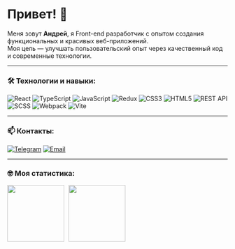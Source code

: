 # Привет! 👋

Меня зовут **Андрей**, я Front-end разработчик с опытом создания функциональных и красивых веб-приложений.  
Моя цель — улучшать пользовательский опыт через качественный код и современные технологии.

---

### 🛠️ Технологии и навыки:
![React](https://camo.githubusercontent.com/f93e05694a6f01f2f6a37713a454a942442a5ff2b33083891096a6f7e57842f8/68747470733a2f2f696d672e736869656c64732e696f2f62616467652f72656163742d2532333230323332612e7376673f7374796c653d666f722d7468652d6261646765266c6f676f3d7265616374266c6f676f436f6c6f723d253233363144414642)
![TypeScript](https://camo.githubusercontent.com/d4cfec9550517aa67567e29843e3880ebf50bd7eeceafcd3b82875f17c9f564e/68747470733a2f2f696d672e736869656c64732e696f2f62616467652f747970657363726970742d2532333030374143432e7376673f7374796c653d666f722d7468652d6261646765266c6f676f3d74797065736372697074266c6f676f436f6c6f723d7768697465)
![JavaScript](https://camo.githubusercontent.com/29d02b3669d6450d67e043cf5909e740dcb94c1e2306d88ac48b15b4ec55dc65/68747470733a2f2f696d672e736869656c64732e696f2f62616467652f6a6176617363726970742d2532333332333333302e7376673f7374796c653d666f722d7468652d6261646765266c6f676f3d6a617661736372697074266c6f676f436f6c6f723d253233463744463145)
![Redux](https://camo.githubusercontent.com/e295d0d1e6177be7fea7a386b987eb60077135419f901c302c2d1d327528b776/68747470733a2f2f696d672e736869656c64732e696f2f62616467652f72656475782d2532333539336438382e7376673f7374796c653d666f722d7468652d6261646765266c6f676f3d7265647578266c6f676f436f6c6f723d7768697465)
![CSS3](https://camo.githubusercontent.com/930c71eac967cc5cec61c0aa08ba3719f9cb68e28cdffa63b28b0a31be1663b4/68747470733a2f2f696d672e736869656c64732e696f2f62616467652f637373332d2532333135373242362e7376673f7374796c653d666f722d7468652d6261646765266c6f676f3d63737333266c6f676f436f6c6f723d7768697465)
![HTML5](https://camo.githubusercontent.com/d4d9d935f85b68223a3514c6a889ea3ed6a77afb5f560c05baa1a1b168077830/68747470733a2f2f696d672e736869656c64732e696f2f62616467652f68746d6c352d2532334533344632362e7376673f7374796c653d666f722d7468652d6261646765266c6f676f3d68746d6c35266c6f676f436f6c6f723d7768697465)
![REST API](https://camo.githubusercontent.com/e8211bdd1718a10a943ba73674cfe47008fa5b576276cf3349e1419764b479a3/68747470733a2f2f696d672e736869656c64732e696f2f62616467652f524553542532304150492d2532333236363939392e7376673f7374796c653d666f722d7468652d6261646765)
![SCSS](https://camo.githubusercontent.com/69d7449f1d6b982f1878781b44d9ee8a1a635b189724f3fb0e17c16edca2746d/68747470733a2f2f696d672e736869656c64732e696f2f62616467652f534353532d2532334343363639392e7376673f7374796c653d666f722d7468652d6261646765266c6f676f3d73617373266c6f676f436f6c6f723d7768697465)
![Webpack](https://camo.githubusercontent.com/36e94a150acb3a08e254c12091ef06391f9eaaa9990c68828ab5b49d0afe2d26/68747470733a2f2f696d672e736869656c64732e696f2f62616467652f7765627061636b2d2532333844443646392e7376673f7374796c653d666f722d7468652d6261646765266c6f676f3d7765627061636b266c6f676f436f6c6f723d626c61636b)
![Vite](https://camo.githubusercontent.com/e9a836f9365e97788e7bf65da1191113e36b53e1083204680da198b83b4937ee/68747470733a2f2f696d672e736869656c64732e696f2f62616467652f766974652d2532333634364346462e7376673f7374796c653d666f722d7468652d6261646765266c6f676f3d76697465266c6f676f436f6c6f723d7768697465)

---

### 📫 Контакты:
[![Telegram](https://camo.githubusercontent.com/04562e8e30d2c0d8fd2081059b06726dde7137b9cc5248ad64b777ae26a4ae13/68747470733a2f2f696d672e736869656c64732e696f2f62616467652f54656c656772616d2d6f72616e67653f6c6f676f3d74656c656772616d266c6f676f436f6c6f723d7768697465)](https://t.me/xoz9ih) [![Email](https://camo.githubusercontent.com/768d86ecdee1d5b7f2945f3f0876f021502b5ddbf9b4f3cd324a59fc200b9b67/68747470733a2f2f696d672e736869656c64732e696f2f62616467652f456d61696c2d7265643f6c6f676f3d676d61696c266c6f676f436f6c6f723d7768697465)](mailto:andstrelnikov@outlook.com)


---
### &#129299; Моя статистика:
<div>
<a href="https://github-readme-stats.vercel.app/api?username=AndStrel&hide=contribs&show_icons=true">
  <img  align="left" height="130" style="margin-right: 10px" src="https://github-readme-stats.vercel.app/api?username=AndStrel&hide=contribs&show_icons=true" />
</a>
<a href="https://github-readme-stats.vercel.app/api/top-langs/?username=AndStrel&layout=compact">
  <img align="left" height="130" src="https://github-readme-stats.vercel.app/api/top-langs/?username=AndStrel&layout=compact" />
</a>
</div>
